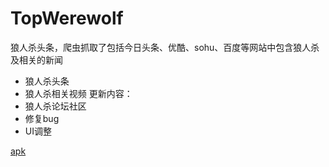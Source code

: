 # TopWerewolf
狼人杀头条，爬虫抓取了包括今日头条、优酷、sohu、百度等网站中包含狼人杀及相关的新闻

- 狼人杀头条
- 狼人杀相关视频 
更新内容： 
- 狼人杀论坛社区 
- 修复bug 
- UI调整

[apk](https://github.com/Meituan-Dianping/walle/)
